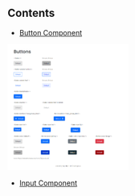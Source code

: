 <!-- Please update value in the {}  -->

## Contents
   
   - <a href="./button_component">Button Component</a>
   <img src="./images/screenshot_button.png" alt="screenshot" height="250" style="border-style:solid 2px gray;">
   
   - <a href="./input_component">Input Component</a>
 
